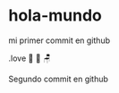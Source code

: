 # hola-mundo

mi primer commit en github

.love :icecream: :candy: :chair:

Segundo commit en github
